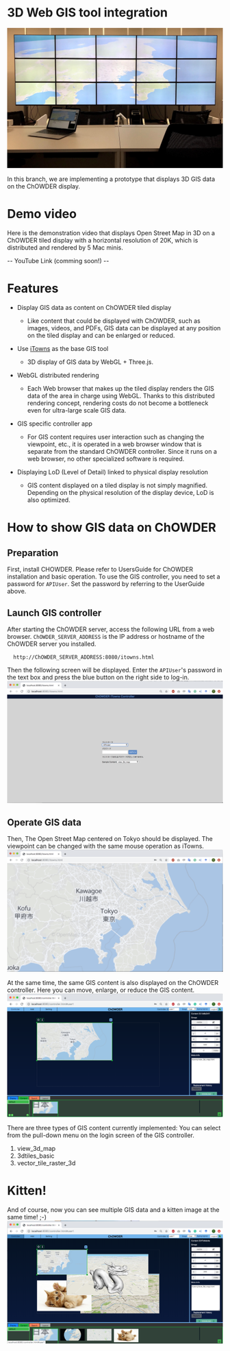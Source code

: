 # 3D Web GIS tool integration

![alt](./images/ChOWDER_OSM_3DView.jpg)

In this branch, we are implementing a prototype that displays 3D GIS data on the ChOWDER display.

# Demo video
Here is the demonstration video that displays Open Street Map in 3D on a ChOWDER tiled display with a horizontal resolution of 20K, which is distributed and rendered by 5 Mac minis.

-- YouTube Link (comming soon!) --

# Features

- Display GIS data as content on ChOWDER tiled display
  - Like content that could be displayed with ChOWDER, such as images, videos, and PDFs, GIS data can be displayed at any position on the tiled display and can be enlarged or reduced.
  
- Use [iTowns](http://www.itowns-project.org/) as the base GIS tool
  - 3D display of GIS data by WebGL + Three.js.
  
- WebGL distributed rendering
  - Each Web browser that makes up the tiled display renders the GIS data of the area in charge using WebGL. Thanks to this distributed rendering concept, rendering costs do not become a bottleneck even for ultra-large scale GIS data.
  
- GIS specific controller app
  - For GIS content requires user interaction such as changing the viewpoint, etc., it is operated in a web browser window that is separate from the standard ChOWDER controller. Since it runs on a web browser, no other specialized software is required.
  
- Displaying LoD (Level of Detail) linked to physical display resolution
  - GIS content displayed on a tiled display is not simply magnified. Depending on the physical resolution of the display device, LoD is also optimized.

# How to show GIS data on ChOWDER

## Preparation

First, install CHOWDER. Please refer to UsersGuide for ChOWDER installation and basic operation.
To use the GIS controller, you need to set a password for `APIUser`. Set the password by referring to the UserGuide above.

## Launch GIS controller

After starting the ChOWDER server, access the following URL from a web browser. `ChOWDER_SERVER_ADDRESS` is the IP address or hostname of the ChOWDER server you installed.
```
  http://ChOWDER_SERVER_ADDRESS:8080/itowns.html
```

Then the following screen will be displayed. Enter the `APIUser`'s password in the text box and press the blue button on the right side to log-in.
![alt](./images/GISController_login.png)

## Operate GIS data

Then, The Open Street Map centered on Tokyo should be displayed. The viewpoint can be changed with the same mouse operation as iTowns.
![alt](./images/GISController_view_3d_map.png)

At the same time, the same GIS content is also displayed on the ChOWDER controller. Here you can move, enlarge, or reduce the GIS content.
![alt](./images/ChOWDERController_view_3d_map.png)

There are three types of GIS content currently implemented: You can select from the pull-down menu on the login screen of the GIS controller.
1. view_3d_map
1. 3dtiles_basic
1. vector_tile_raster_3d

# Kitten!
And of course, now you can see multiple GIS data and a kitten image at the same time! ;-)
![alt](./images/ChOWDERController_with_kitten.png)
